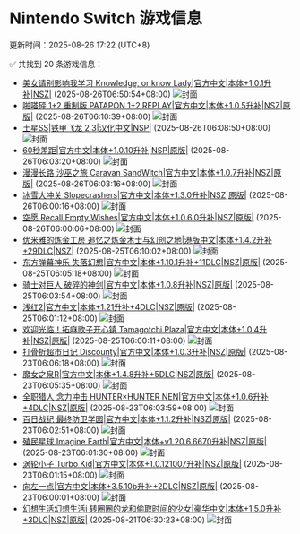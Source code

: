 # Nintendo Switch 游戏信息
更新时间：2025-08-26 17:22 (UTC+8)

✅ 共找到 20 条游戏信息：

- [美女请别影响我学习 Knowledge, or know Lady|官方中文|本体+1.0.1升补|NSZ|](https://www.gamer520.com/98170.html) (2025-08-26T06:50:54+08:00)
  ![封面](https://shared.cdn.queniuqe.com/store_item_assets/steam/apps/2786680/ss_9c43d28c19351a9c8f79935e32bd6e6ad7df526c.1920x1080.jpg?t=1711506982)
- [啪嗒砰 1+2 重制版 PATAPON 1+2 REPLAY|官方中文|本体+1.0.5升补|NSZ|原版|](https://www.gamer520.com/95863.html) (2025-08-26T06:10:39+08:00)
  ![封面](https://shared.cdn.queniuqe.com/store_item_assets/steam/apps/2383200/def6952730d17905e2f4c53544ed64c6ae956634/capsule_616x353.jpg?t=1751985194)
- [土星SS|铁甲飞龙 2 3|汉化中文|NSP|](https://www.gamer520.com/98459.html) (2025-08-26T06:08:50+08:00)
  ![封面](https://s1.imagehub.cc/images/2025/08/26/10203534dcc972dc4ed2b7d0538fd772.jpg)
- [60秒差距|官方中文|本体+1.0.10升补|NSP|原版|](https://www.gamer520.com/28899.html) (2025-08-26T06:03:20+08:00)
  ![封面](https://ig.freer.blog/2022/03/31/3f704cebda4cf.jpg)
- [漫漫长路 沙巫之旅 Caravan SandWitch|官方中文|本体+1.0.7升补|NSZ|原版|](https://www.gamer520.com/85579.html) (2025-08-26T06:03:16+08:00)
  ![封面](https://shared.cdn.queniuqe.com/store_item_assets/steam/apps/1582650/capsule_616x353.jpg?t=1726153679)
- [冰雪大冲关 Slopecrashers|官方中文|本体+1.3.0升补|NSZ|原版|](https://www.gamer520.com/97434.html) (2025-08-26T06:00:16+08:00)
  ![封面](https://assets.nintendo.com/image/upload/ar_16:9,c_lpad,w_1240/b_white/f_auto/q_auto/ncom/software/switch/70010000046841/858114a6637a1cfcc36228f67111911f9f4468dc4458e142ff290cc936cf8ef2)
- [空愿 Recall Empty Wishes|官方中文|本体+1.0.6.0升补|NSZ|原版|](https://www.gamer520.com/88446.html) (2025-08-26T06:00:06+08:00)
  ![封面](https://shared.cdn.queniuqe.com/store_item_assets/steam/apps/1683270/capsule_616x353.jpg?t=1739414119)
- [优米雅的炼金工房 追忆之炼金术士与幻创之地|港版中文|本体+1.4.2升补+29DLC|NSZ|](https://www.gamer520.com/90094.html) (2025-08-25T06:10:02+08:00)
  ![封面](https://shared.cdn.queniuqe.com/store_item_assets/steam/apps/3123410/aa2b9f3d92805cc9da327a120ed6e7fc8ee3ebfa/capsule_616x353_schinese.jpg?t=1742173227)
- [东方弹幕神乐 失落幻想|官方中文|本体+1.10.1升补+11DLC|NSZ|原版|](https://www.gamer520.com/81716.html) (2025-08-25T06:05:18+08:00)
  ![封面](https://shared.cdn.queniuqe.com/store_item_assets/steam/apps/2190220/capsule_616x353_schinese.jpg?t=1707395141)
- [骑士对巨人 破碎的神剑|官方中文|本体+1.0.8升补|NSZ|原版|](https://www.gamer520.com/65705.html) (2025-08-25T06:03:54+08:00)
  ![封面](https://ig.freer.blog/2023/10/06/0a9cddf16bc92.jpg)
- [浅红2|官方中文|本体+1.21升补+4DLC|NSZ|原版|](https://www.gamer520.com/41061.html) (2025-08-25T06:01:12+08:00)
  ![封面](https://shared.cdn.queniuqe.com/store_item_assets/steam/apps/1888350/capsule_616x353.jpg?t=1684415021)
- [欢迎光临！拓麻歌子开心镇 Tamagotchi Plaza|官方中文|本体+1.0.4升补|NSZ|原版|](https://www.gamer520.com/95317.html) (2025-08-25T06:00:11+08:00)
  ![封面](https://assets.nintendo.com/image/upload/ar_16:9,c_lpad,w_1240/b_white/f_auto/q_auto/ncom/software/switch/70010000064036/7a198db51348d2dc53316d23abce7b6c4b8f2c9e528de236961bbaa5a900012e)
- [打骨折超市日记 Discounty|官方中文|本体+1.0.3升补|NSZ|原版|](https://www.gamer520.com/98322.html) (2025-08-23T06:06:18+08:00)
  ![封面](https://shared.cdn.queniuqe.com/store_item_assets/steam/apps/2274620/a957008ad222a71765cec860eae048a2bb4d472c/capsule_616x353_schinese.jpg?t=1755530959)
- [魔女之泉R|官方中文|本体+1.4.8升补+5DLC|NSZ|原版|](https://www.gamer520.com/81430.html) (2025-08-23T06:05:35+08:00)
  ![封面](https://ig.freer.blog/2023/10/30/da54722c2cedc.jpg)
- [全职猎人 念力冲击 HUNTER×HUNTER NEN|官方中文|本体+1.0.6升补+4DLC|NSZ|原版|](https://www.gamer520.com/96327.html) (2025-08-23T06:03:59+08:00)
  ![封面](https://shared.cdn.queniuqe.com/store_item_assets/steam/apps/2456420/capsule_616x353.jpg?t=1750993372)
- [百日战纪 最终防卫学园|官方中文|本体+1.1.2升补|NSZ|原版|](https://www.gamer520.com/91785.html) (2025-08-23T06:02:51+08:00)
  ![封面](https://shared.cdn.queniuqe.com/store_item_assets/steam/apps/3014080/capsule_616x353_schinese.jpg?t=1745381706)
- [殖民星球 Imagine Earth|官方中文|本体+v1.20.6.6670升补|NSZ|原版|](https://www.gamer520.com/76391.html) (2025-08-23T06:01:30+08:00)
  ![封面](https://shared.cdn.queniuqe.com/store_item_assets/steam/apps/280720/capsule_616x353.jpg?t=1715259866)
- [涡轮小子 Turbo Kid|官方中文|本体+1.0.121007升补|NSZ|原版|](https://www.gamer520.com/97328.html) (2025-08-23T06:01:15+08:00)
  ![封面](https://assets.nintendo.com/image/upload/ar_16:9,c_lpad,w_1240/b_white/f_auto/q_auto/ncom/software/switch/70010000075508/470a9f2cf50ed44f238d93e313fa51af6c12fc95afcf1c2bf030e4c106eacb29)
- [向左一点|官方中文|本体+3.5.10b升补+2DLC|NSZ|原版|](https://www.gamer520.com/45461.html) (2025-08-23T06:00:01+08:00)
  ![封面](https://shared.cdn.queniuqe.com/store_item_assets/steam/apps/1629520/capsule_616x353.jpg?t=1717513865)
- [幻想生活幻想生活i 转圈圈的龙和偷取时间的少女|豪华中文|本体+1.5.0升补+3DLC|NSZ|原版|](https://www.gamer520.com/93136.html) (2025-08-21T06:30:23+08:00)
  ![封面](https://shared.cdn.queniuqe.com/store_item_assets/steam/apps/2993780/8c825e78277a1c31186edfa875f778267d993a70/capsule_616x353_schinese.jpg?t=1749900924)
